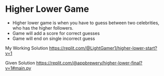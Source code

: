 # Higher Lower Game

- Higher lower game is when you have to guess between two celebrities, who has the higher followers.
- Game will add a score for correct guesses
- Game will end on single incorrect guess

My Working Solution
https://replit.com/@LightGamer1/higher-lower-start?v=1

Given Solution
https://replit.com/@appbrewery/higher-lower-final?v=1#main.py
